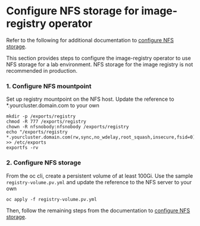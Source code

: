 # Configure NFS storage for image-registry operator

Refer to the following for additional documentation to [configure NFS storage].

This section provides steps to configure the image-registry operator to use NFS storage for a lab environment.  NFS storage for the image registry is not recommended in production.

### 1. Configure NFS mountpoint

Set up registry mountpoint on the NFS host.  Update the reference to *.yourcluster.domain.com to your own
```
mkdir -p /exports/registry
chmod -R 777 /exports/registry
chown -R nfsnobody:nfsnobody /exports/registry
echo "/exports/registry *.yourcluster.domain.com(rw,sync,no_wdelay,root_squash,insecure,fsid=0)" >> /etc/exports
exportfs -rv
```

### 2. Configure NFS storage

From the oc cli, create a persistent volume of at least 100Gi.  Use the sample `registry-volume.pv.yml` and update the reference to the NFS server to your own
```
oc apply -f registry-volume.pv.yml
```

Then, follow the remaining steps from the documentation to [configure NFS storage].

[configure NFS storage]: https://docs.openshift.com/container-platform/4.3/registry/configuring-registry-storage/configuring-registry-storage-baremetal.html#registry-configuring-storage-baremetal_configuring-registry-storage-baremetal
